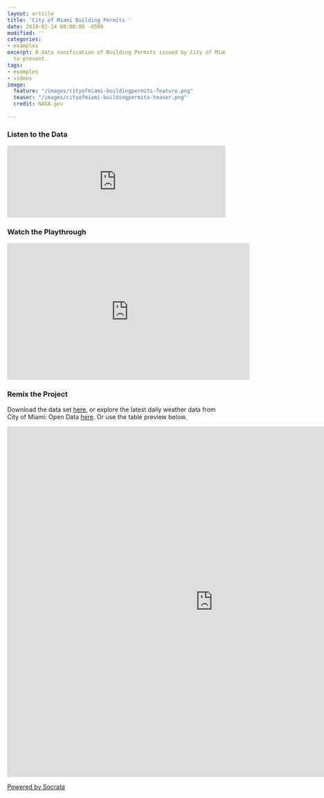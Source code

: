 ```yaml
---
layout: article
title: 'City of Miami Building Permits '
date: 2019-02-14 08:00:00 -0500
modified: ''
categories:
- examples
excerpt: A data sonification of Building Permits issued by City of Miami from 2014
  to present.
tags:
- examples
- videos
image:
  feature: "/images/cityofmiami-buildingpermits-feature.png"
  teaser: "/images/cityofmiami-buildingpermits-teaser.png"
  credit: NASA.gov

---
```

### Listen to the Data

<iframe width="100%" height="166" scrolling="no" frameborder="no" allow="autoplay" src="https://w.soundcloud.com/player/?url=https%3A//api.soundcloud.com/tracks/581285268%3Fsecret_token%3Ds-3gAaL&color=%23f57c00&auto_play=false&hide_related=false&show_comments=true&show_user=true&show_reposts=false&show_teaser=true"></iframe>

### Watch the Playthrough

<iframe width="560" height="315" src="https://www.youtube.com/embed/to_crzxnAZ4" frameborder="0" allow="accelerometer; autoplay; encrypted-media; gyroscope; picture-in-picture" allowfullscreen></iframe>

### Remix the Project

Download the data set [here](https://drive.google.com/open?id=1BndiYrJf2V2oGt5pwguqj70KV0_NaApy "City of Miami Building Permits "), or explore the latest daily weather data from City of Miami: Open Data [here](https://data.miamigov.com/Government/Building-Permits-Issued-By-City-Of-Miami-From-2014/2wxc-e53n "City of Miami Building Permits "). Or use the table preview below.

<iframe width="950px" title="Building Permits Issued By City Of Miami From 2014 To Present" height="808px" src="https://data.miamigov.com/w/2wxc-e53n/?cur=Mp_7f-FEla1&from=root" frameborder="0"scrolling="no"><a href="https://data.miamigov.com/Government/Building-Permits-Issued-By-City-Of-Miami-From-2014/2wxc-e53n" title="Building Permits Issued By City Of Miami From 2014 To Present" target="_blank">Building Permits Issued By City Of Miami From 2014 To Present</a></iframe><p><a href="http://www.socrata.com/" target="_blank">Powered by Socrata</a></p>
    